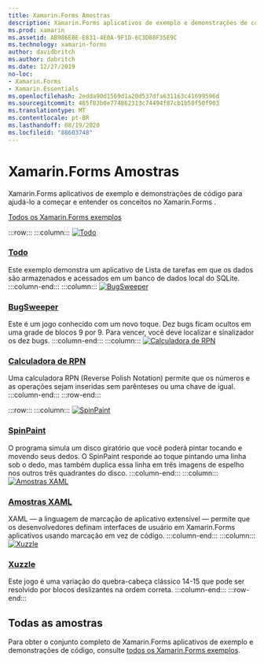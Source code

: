 ```yaml
---
title: Xamarin.Forms Amostras
description: Xamarin.Forms aplicativos de exemplo e demonstrações de código para ajudá-lo a começar e entender os conceitos no Xamarin.Forms .
ms.prod: xamarin
ms.assetid: AB986E8E-E831-4E0A-9F1D-6C3D88F35E9C
ms.technology: xamarin-forms
author: davidbritch
ms.author: dabritch
ms.date: 12/27/2019
no-loc:
- Xamarin.Forms
- Xamarin.Essentials
ms.openlocfilehash: 2edda90d1569d1a20d537dfa631163c41699596d
ms.sourcegitcommit: 465f83b0e774862313c74494f87cb1b50f50f903
ms.translationtype: MT
ms.contentlocale: pt-BR
ms.lasthandoff: 08/19/2020
ms.locfileid: "88603748"
---
```

# <a name="no-locxamarinforms-samples"></a>Xamarin.Forms Amostras

Xamarin.Forms aplicativos de exemplo e demonstrações de código para ajudá-lo a começar e entender os conceitos no Xamarin.Forms .

[Todos os Xamarin.Forms exemplos](https://docs.microsoft.com/samples/browse/?products=xamarin&term=Xamarin.Forms)

:::row:::
    :::column:::
[![Todo](images/todo.png)](https://docs.microsoft.com/samples/xamarin/xamarin-forms-samples/todo/)

### <a name="todo"></a>[Todo](https://docs.microsoft.com/samples/xamarin/xamarin-forms-samples/todo/)

Este exemplo demonstra um aplicativo de Lista de tarefas em que os dados são armazenados e acessados em um banco de dados local do SQLite.
    :::column-end:::
    :::column:::
[![BugSweeper](images/bugsweeper.png)](https://docs.microsoft.com/samples/xamarin/xamarin-forms-samples/bugsweeper/)

### <a name="bugsweeper"></a>[BugSweeper](https://docs.microsoft.com/samples/xamarin/xamarin-forms-samples/bugsweeper/)

Este é um jogo conhecido com um novo toque. Dez bugs ficam ocultos em uma grade de blocos 9 por 9. Para vencer, você deve localizar e sinalizador os dez bugs.
    :::column-end:::
    :::column:::
[![Calculadora de RPN](images/rpncalc.png)](https://docs.microsoft.com/samples/xamarin/xamarin-forms-samples/rpncalculator/)

### <a name="rpn-calculator"></a>[Calculadora de RPN](https://docs.microsoft.com/samples/xamarin/xamarin-forms-samples/rpncalculator/)

Uma calculadora RPN (Reverse Polish Notation) permite que os números e as operações sejam inseridas sem parênteses ou uma chave de igual.
    :::column-end:::
:::row-end:::

:::row:::
    :::column:::
[![SpinPaint](images/spinpaint.png)](https://docs.microsoft.com/samples/xamarin/xamarin-forms-samples/skiasharpforms-spinpaint/)

### <a name="spinpaint"></a>[SpinPaint](https://docs.microsoft.com/samples/xamarin/xamarin-forms-samples/skiasharpforms-spinpaint/)

O programa simula um disco giratório que você poderá pintar tocando e movendo seus dedos. O SpinPaint responde ao toque pintando uma linha sob o dedo, mas também duplica essa linha em três imagens de espelho nos outros três quadrantes do disco.
    :::column-end:::
    :::column:::
[![Amostras XAML](images/xaml.png)](https://docs.microsoft.com/samples/xamarin/xamarin-forms-samples/xamlsamples/)

### <a name="xaml-samples"></a>[Amostras XAML](https://docs.microsoft.com/samples/xamarin/xamarin-forms-samples/xamlsamples/)

XAML — a linguagem de marcação de aplicativo extensível — permite que os desenvolvedores definam interfaces de usuário em Xamarin.Forms aplicativos usando marcação em vez de código.
    :::column-end:::
        :::column:::
[![Xuzzle](images/xuzzle.png)](https://docs.microsoft.com/samples/xamarin/mobile-samples/liveplayer-xamagonxuzzlelp/)

### <a name="xuzzle"></a>[Xuzzle](https://docs.microsoft.com/samples/xamarin/mobile-samples/liveplayer-xamagonxuzzlelp/)

Este jogo é uma variação do quebra-cabeça clássico 14-15 que pode ser resolvido por blocos deslizantes na ordem correta.
    :::column-end:::
:::row-end:::

## <a name="all-samples"></a>Todas as amostras

Para obter o conjunto completo de Xamarin.Forms aplicativos de exemplo e demonstrações de código, consulte [todos os Xamarin.Forms exemplos](https://docs.microsoft.com/samples/browse/?products=xamarin&term=Xamarin.Forms).

